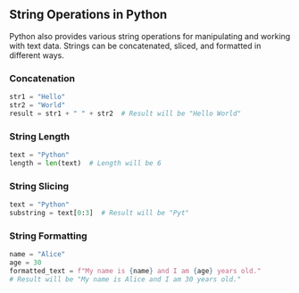 
## String Operations in Python

Python also provides various string operations for manipulating and working with text data. Strings can be concatenated, sliced, and formatted in different ways.

### Concatenation
```python
str1 = "Hello"
str2 = "World"
result = str1 + " " + str2  # Result will be "Hello World"
```

### String Length
```python
text = "Python"
length = len(text)  # Length will be 6
```

### String Slicing
```python
text = "Python"
substring = text[0:3]  # Result will be "Pyt"
```

### String Formatting
```python
name = "Alice"
age = 30
formatted_text = f"My name is {name} and I am {age} years old."
# Result will be "My name is Alice and I am 30 years old."